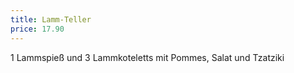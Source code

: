 ```yaml
---
title: Lamm-Teller
price: 17.90
---
```


1 Lammspieß und 3 Lammkoteletts mit Pommes, Salat und Tzatziki
